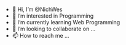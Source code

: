 - 👋 Hi, I’m @NichWes
- 👀 I’m interested in Programming
- 🌱 I’m currently learning Web Programming
- 💞️ I’m looking to collaborate on ...
- 📫 How to reach me ...

<!---
NichWes/NichWes is a ✨ special ✨ repository because its `README.md` (this file) appears on your GitHub profile.
You can click the Preview link to take a look at your changes.
--->

